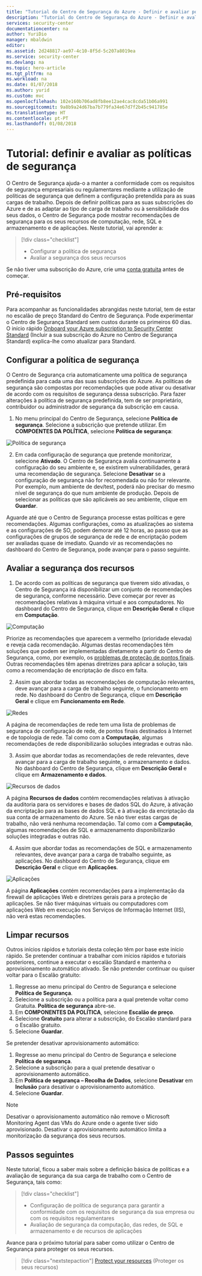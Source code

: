 ```yaml
---
title: "Tutorial do Centro de Segurança do Azure - Definir e avaliar políticas de segurança | Microsoft Docs"
description: "Tutorial do Centro de Segurança do Azure - Definir e avaliar políticas de segurança"
services: security-center
documentationcenter: na
author: YuriDio
manager: mbaldwin
editor: 
ms.assetid: 2d248817-ae97-4c10-8f5d-5c207a8019ea
ms.service: security-center
ms.devlang: na
ms.topic: hero-article
ms.tgt_pltfrm: na
ms.workload: na
ms.date: 01/07/2018
ms.author: yurid
ms.custom: mvc
ms.openlocfilehash: 102e160b706ad8fb8ee12ae4cac8cda51b06a991
ms.sourcegitcommit: 9a8b9a24d67ba7b779fa34e67d7f2b45c941785e
ms.translationtype: HT
ms.contentlocale: pt-PT
ms.lasthandoff: 01/08/2018
---
```

# <a name="tutorial-define-and-assess-security-policies"></a>Tutorial: definir e avaliar as políticas de segurança
O Centro de Segurança ajuda-o a manter a conformidade com os requisitos de segurança empresariais ou regulamentares mediante a utilização de políticas de segurança que definem a configuração pretendida para as suas cargas de trabalho. Depois de definir políticas para as suas subscrições do Azure e de as adaptar ao tipo de carga de trabalho ou à sensibilidade dos seus dados, o Centro de Segurança pode mostrar recomendações de segurança para os seus recursos de computação, rede, SQL e armazenamento e de aplicações. Neste tutorial, vai aprender a:

> [!div class="checklist"]
> * Configurar a política de segurança
> * Avaliar a segurança dos seus recursos

Se não tiver uma subscrição do Azure, crie uma [conta gratuita](https://azure.microsoft.com/pricing/free-trial/) antes de começar.

## <a name="prerequisites"></a>Pré-requisitos
Para acompanhar as funcionalidades abrangidas neste tutorial, tem de estar no escalão de preço Standard do Centro de Segurança. Pode experimentar o Centro de Segurança Standard sem custos durante os primeiros 60 dias. O início rápido [Onboard your Azure subscription to Security Center Standard](security-center-get-started.md) (Incluir a sua subscrição do Azure no Centro de Segurança Standard) explica-lhe como atualizar para Standard.

## <a name="configure-security-policy"></a>Configurar a política de segurança
O Centro de Segurança cria automaticamente uma política de segurança predefinida para cada uma das suas subscrições do Azure. As políticas de segurança são compostas por recomendações que pode ativar ou desativar de acordo com os requisitos de segurança dessa subscrição. Para fazer alterações à política de segurança predefinida, tem de ser proprietário, contribuidor ou administrador de segurança da subscrição em causa.

1. No menu principal do Centro de Segurança, selecione **Política de segurança**. Selecione a subscrição que pretende utilizar. Em **COMPOENTES DA POLÍTICA**, selecione **Política de segurança**:

  ![Política de segurança](./media/tutorial-security-policy/tutorial-security-policy-fig1.png)  

2. Em cada configuração de segurança que pretende monitorizar, selecione **Ativado**. O Centro de Segurança avalia continuamente a configuração do seu ambiente e, se existirem vulnerabilidades, gerará uma recomendação de segurança. Selecione **Desativar** se a configuração de segurança não for recomendada ou não for relevante. Por exemplo, num ambiente de dev/test, poderá não precisar do mesmo nível de segurança do que num ambiente de produção. Depois de selecionar as políticas que são aplicáveis ao seu ambiente, clique em **Guardar**.

Aguarde até que o Centro de Segurança processe estas políticas e gere recomendações. Algumas configurações, como as atualizações ao sistema e as configurações de SO, podem demorar até 12 horas, ao passo que as configurações de grupos de segurança de rede e de encriptação podem ser avaliadas quase de imediato. Quando vir as recomendações no dashboard do Centro de Segurança, pode avançar para o passo seguinte.

## <a name="assess-security-of-resources"></a>Avaliar a segurança dos recursos
1. De acordo com as políticas de segurança que tiverem sido ativadas, o Centro de Segurança irá disponibilizar um conjunto de recomendações de segurança, conforme necessário. Deve começar por rever as recomendações relativas à máquina virtual e aos computadores. No dashboard do Centro de Segurança, clique em **Descrição Geral** e clique em **Computação**.

  ![Computação](./media/tutorial-security-policy/tutorial-security-policy-fig2.png)

  Priorize as recomendações que aparecem a vermelho (prioridade elevada) e reveja cada recomendação. Algumas destas recomendações têm soluções que podem ser implementadas diretamente a partir do Centro de Segurança, como, por exemplo, os [problemas de proteção de pontos finais](https://docs.microsoft.com/azure/security-center/security-center-install-endpoint-protection). Outras recomendações têm apenas diretrizes para aplicar a solução, tais como a recomendação de encriptação de disco em falta.

2. Assim que abordar todas as recomendações de computação relevantes, deve avançar para a carga de trabalho seguinte, o funcionamento em rede. No dashboard do Centro de Segurança, clique em **Descrição Geral** e clique em **Funcionamento em Rede**.

  ![Redes](./media/tutorial-security-policy/tutorial-security-policy-fig3.png)

  A página de recomendações de rede tem uma lista de problemas de segurança de configuração de rede, de pontos finais destinados à Internet e de topologia de rede. Tal como com a **Computação**, algumas recomendações de rede disponibilizarão soluções integradas e outras não.

3. Assim que abordar todas as recomendações de rede relevantes, deve avançar para a carga de trabalho seguinte, o armazenamento e dados. No dashboard do Centro de Segurança, clique em **Descrição Geral** e clique em **Armazenamento e dados**.

  ![Recursos de dados](./media/tutorial-security-policy/tutorial-security-policy-fig4.png)

  A página **Recursos de dados** contém recomendações relativas à ativação da auditoria para os servidores e bases de dados SQL do Azure, à ativação da encriptação para as bases de dados SQL e à ativação da encriptação da sua conta de armazenamento do Azure. Se não tiver estas cargas de trabalho, não verá nenhuma recomendação. Tal como com a **Computação**, algumas recomendações de SQL e armazenamento disponibilizarão soluções integradas e outras não.

4. Assim que abordar todas as recomendações de SQL e armazenamento relevantes, deve avançar para a carga de trabalho seguinte, as aplicações. No dashboard do Centro de Segurança, clique em **Descrição Geral** e clique em **Aplicações**.

  ![Aplicações](./media/tutorial-security-policy/tutorial-security-policy-fig5.png)

  A página **Aplicações** contém recomendações para a implementação da firewall de aplicações Web e diretrizes gerais para a proteção de aplicações. Se não tiver máquinas virtuais ou computadores com aplicações Web em execução nos Serviços de Informação Internet (IIS), não verá estas recomendações.

## <a name="clean-up-resources"></a>Limpar recursos
Outros inícios rápidos e tutoriais desta coleção têm por base este início rápido. Se pretender continuar a trabalhar com inícios rápidos e tutoriais posteriores, continue a executar o escalão Standard e mantenha o aprovisionamento automático ativado. Se não pretender continuar ou quiser voltar para o Escalão gratuito:

1. Regresse ao menu principal do Centro de Segurança e selecione **Política de Segurança**.
2. Selecione a subscrição ou a política para a qual pretende voltar como Gratuita. **Política de segurança** abre-se.
3. Em **COMPONENTES DA POLÍTICA**, selecione **Escalão de preço**.
4. Selecione **Gratuito** para alterar a subscrição, do Escalão standard para o Escalão gratuito.
5. Selecione **Guardar**.

Se pretender desativar aprovisionamento automático:

1. Regresse ao menu principal do Centro de Segurança e selecione **Política de segurança**.
2. Selecione a subscrição para a qual pretende desativar o aprovisionamento automático.
3. Em **Política de segurança – Recolha de Dados**, selecione **Desativar** em **Inclusão** para desativar o aprovisionamento automático.
4. Selecione **Guardar**.

>[!NOTE]
> Desativar o aprovisionamento automático não remove o Microsoft Monitoring Agent das VMs do Azure onde o agente tiver sido aprovisionado. Desativar o aprovisionamento automático limita a monitorização da segurança dos seus recursos.
>

## <a name="next-steps"></a>Passos seguintes
Neste tutorial, ficou a saber mais sobre a definição básica de políticas e a avaliação de segurança da sua carga de trabalho com o Centro de Segurança, tais como:

> [!div class="checklist"]
> * Configuração de política de segurança para garantir a conformidade com os requisitos de segurança da sua empresa ou com os requisitos regulamentares
> * Avaliação de segurança da computação, das redes, de SQL e armazenamento e de recursos de aplicações

Avance para o próximo tutorial para saber como utilizar o Centro de Segurança para proteger os seus recursos.

> [!div class="nextstepaction"]
> [Protect your resources](tutorial-protect-resources.md) (Proteger os seus recursos)
